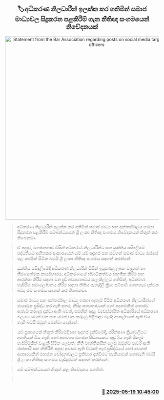<p align='center'><b><h2 align='center' title='Statement from the Bar Association regarding posts on social media targeting judicial officers'>🏷අධිකරණ නිලධාරීන් ඉලක්ක කර ගනිමින් සමාජ මාධ්‍යවල සිදුකරන පළකිරීම් ගැන නීතිඥ සංගමයෙන් නිවේදනයක්</h2></b></p>
<p align='center'><img src='https://helakuru.sgp1.cdn.digitaloceanspaces.com/esana/images/lib/lawyers-bar-association[1].jpg' width='600' alt='Statement from the Bar Association regarding posts on social media targeting judicial officers'></p>

> අධිකරණ නිලධාරීන් ඉලක්ක කර ගනිමින් සමාජ මාධ්‍ය සහ අන්තර්ජාලය හරහා සිදුකරන පළකිරීම් සම්බන්ධයෙන් ශ්‍රී ලංකා නීතිඥ සංගමය නිවේදනයක් නිකුත් කර තිබෙනවා.

> ඒ අනුව, මහජනතාව විසින් අධිකරණ නිලධාරීන්ට සහ යුක්තිය පසිඳලීමේ පද්ධතියට අහිතකර ආකාරයෙන් යම් යම් අදහස් සහ සටහන් සමාජ මාධ්‍ය ඔස්සේ පළ කරමින් සිටින බවයි ශ්‍රී ලංකා නීතිඥ සංගමය සඳහන් කරන්නේ.

> යුක්තිය පසිඳලීමේදී අධිකරණ නිලධාරීන් විසින් ඉටුකරනු ලබන වැදගත් හා තීරණාත්මක කාර්යභාරය, අධිකරණයේ ස්වාධීනත්වය සහතික කිරීම සහ ආරක්ෂා කිරීම සඳහා වන දැඩි අවශ්‍යතාවය සැලකිල්ලට ගනිමින්, අධිකරණ හැසිරීම සමාලෝචනය කිරීම සඳහා නීතිය පැහැදිලි ක්‍රියා පටිපාටි ගෙනහැර දක්වන බවද එම සංගමය සඳහන් කර තිබෙනවා.

> සමාජ මාධ්‍ය සහ අන්තර්ජාල මාධ්‍ය හරහා ඇතැම් පිරිස් අධිකරණ නිලධාරීන්ගේ ඡායාරූප ප්‍රසිද්ධ කර ඇති අතර, කිසිදු සත්‍යතාවයක් හෝ පදනමකින් තොරව ඇතැම් කරුණු දක්වා ඇති බවත්, එමඟින් අදාළ ව්‍යවස්ථාපිත අධිකාරියේ අධිකරණ බලයට යටත් වන සහ යටත් වන කරුණු පිළිබඳව වැරදි ආකල්පයක් ඇති විය හැකි බවයි ඔවුන් පෙන්වා දෙන්නේ.

> යම් ප්‍රකාශයක් නිකුත් කිරීමේදී සහ අදහස් දැක්වීමේදී, පරීක්ෂණ ක්‍රියාවලියට අගතියක් විය හැකි හෝ අනවශ්‍ය මහජන පීඩනයකට තුඩු දිය හැකි ඕනෑම හැසිරීමකින් වැළකී සිටින ලෙසත්, නීති වෘත්තිකයින් ලෙස ඔවුන්ට පැවරී ඇති රාජකාරි සහ නීතිරීති අනුව අවසර ඇති විටකදී හැර ප්‍රසිද්ධියේ හෝ වෙනත් ආකාරයකින් මහජන චෝදනාවලට ප්‍රතිචාර දැක්වීමට හැකියාවක් නොමැති බවයි ශ්‍රී ලංකා නීතිඥ සංගමය වැඩිදුරටත් සඳහන් කරන්නේ.

> මේ සම්බන්ධයෙන් නිකුත් කළ නිවේදනය පහතින්.

>  



<h3 align='right'><a href='https://www.helakuru.lk/esana/p/110206/'>📅 2025-05-19 10:45:00</a></h3>
